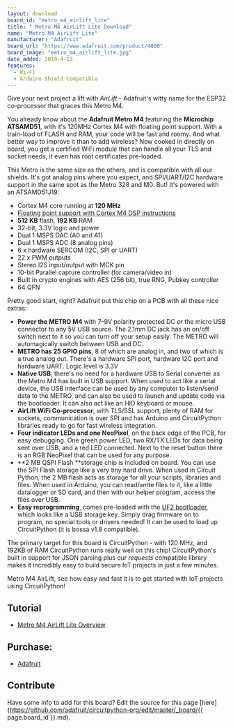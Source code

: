 ```yaml
---
layout: download
board_id: "metro_m4_airlift_lite"
title: " Metro M4 AirLift Lite Download"
name: "Metro M4 AirLift Lite"
manufacturer: "Adafruit"
board_url: "https://www.adafruit.com/product/4000"
board_image: "metro_m4_airlift_lite.jpg"
date_added: 2019-4-13
features:
  - Wi-Fi
  - Arduino Shield Compatible
---
```


Give your next project a lift with _AirLift_ - Adafruit's witty name for the ESP32 co-processor that graces this Metro M4. 

You already know about the **Adafruit Metro M4** featuring the **Microchip ATSAMD51**, with it's 120MHz Cortex M4 with floating point support. With a train-load of FLASH and RAM, your code will be fast and roomy. And what better way to improve it than to add wireless? Now cooked in directly on board, you get a certified WiFi module that can handle all your TLS and socket needs, it even has root certificates pre-loaded.

This Metro is the same size as the others, and is compatible with all our shields. It's got analog pins where you expect, and SPI/UART/I2C hardware support in the same spot as the Metro 328 and M0\. But! It's powered with an ATSAMD51J19:

*   Cortex M4 core running at **120 MHz**
*   [Floating point support with Cortex M4 DSP instructions](https://developer.arm.com/technologies/dsp/dsp-for-cortex-m)
*   **512 KB** flash, **192 KB** RAM
*   32-bit, 3.3V logic and power
*   Dual 1 MSPS DAC (A0 and A1)
*   Dual 1 MSPS ADC (8 analog pins)
*   6 x hardware SERCOM (I2C, SPI or UART)
*   22 x PWM outputs
*   Stereo I2S input/output with MCK pin
*   10-bit Parallel capture controller (for camera/video in)
*   Built in crypto engines with AES (256 bit), true RNG, Pubkey controller
*   64 QFN

Pretty good start, right? Adafruit put this chip on a PCB with all these nice extras:

*   **Power the METRO M4** with 7-9V polarity protected DC or the micro USB connector to any 5V USB source. The 2.1mm DC jack has an on/off switch next to it so you can turn off your setup easily. The METRO will automagically switch between USB and DC.
*   **METRO has 25 GPIO pins**, 8 of which are analog in, and two of which is a true analog out. There's a hardware SPI port, hardware I2C port and hardware UART. Logic level is 3.3V
*   **Native USB**, there's no need for a hardware USB to Serial converter as the Metro M4 has built in USB support. When used to act like a serial device, the USB interface can be used by any computer to listen/send data to the METRO, and can also be used to launch and update code via the bootloader. It can also act like an HID keyboard or mouse.
*   **AirLift WiFi Co-processor**, with TLS/SSL support, plenty of RAM for sockets, communication is over SPI and has Arduino and CircuitPython libraries ready to go for fast wireless integration.
*   **Four indicator LEDs and one NeoPixel**, on the back edge of the PCB, for easy debugging. One green power LED, two RX/TX LEDs for data being sent over USB, and a red LED connected. Next to the reset button there is an RGB NeoPixel that can be used for any purpose.
*   **2 MB QSPI Flash **storage chip is included on board. You can use the SPI Flash storage like a very tiny hard drive. When used in Circuit Python, the 2 MB flash acts as storage for all your scripts, libraries and files. When used in Arduino, you can read/write files to it, like a little datalogger or SD card, and then with our helper program, access the files over USB.
*   **Easy reprogramming**, comes pre-loaded with the [UF2 bootloader](https://learn.adafruit.com/adafruit-metro-m0-express-designed-for-circuitpython/uf2-bootloader), which looks like a USB storage key. Simply drag firmware on to program, no special tools or drivers needed! It can be used to load up CircuitPython (it is bossa v1.8 compatible).

The primary target for this board is CircuitPython - with 120 MHz, and 192KB of RAM CircuitPython runs really well on this chip! CircuitPython's built in support for JSON parsing plus our _requests_ compatible library makes it incredibly easy to build secure IoT projects in just a few minutes.

Metro M4 AirLift, see how easy and fast it is to get started with IoT projects using CircuitPython!

## Tutorial

- [Metro M4 AirLift Lite Overview](https://learn.adafruit.com/adafruit-metro-m4-express-airlift-wifi)

## Purchase:

* [Adafruit](https://www.adafruit.com/product/4000)

## Contribute

Have some info to add for this board? Edit the source for this page [here](https://github.com/adafruit/circuitpython-org/edit/master/_board/{{ page.board_id }}.md).
